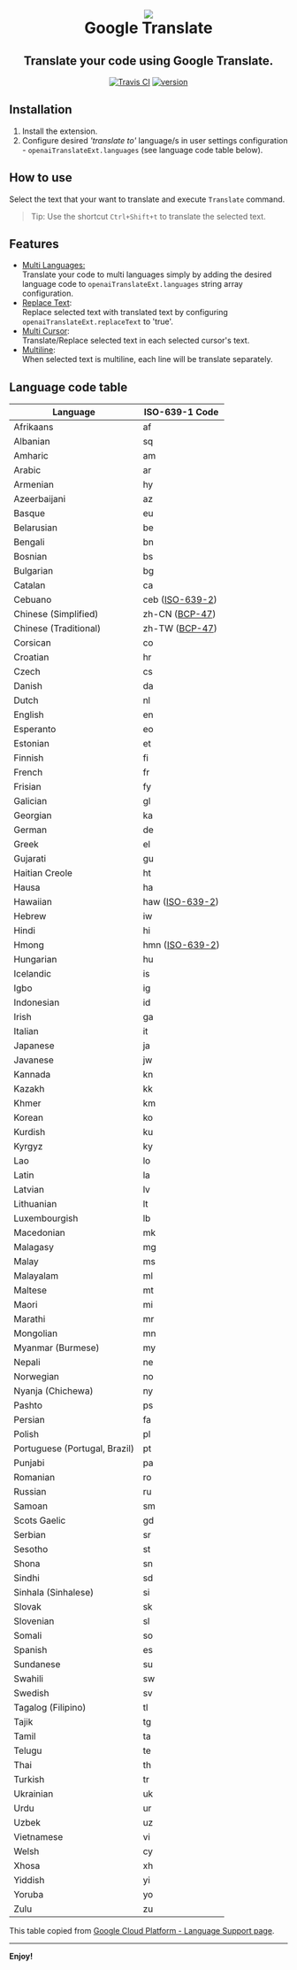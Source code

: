 <h1 align="center">
  <br>
  <img src="https://raw.githubusercontent.com/benshabatnoam/google-translate-vscode-ext/master/assets/icons/icon.ico">
  <br>
  Google Translate
</h1>
<h2 align="center">Translate your code using Google Translate.</a>
</h2>
<p align="center">
  <a href="https://travis-ci.org/benshabatnoam/google-translate-vscode-ext"><img src="https://travis-ci.org/benshabatnoam/google-translate-vscode-ext.svg?branch=master" alt="Travis CI"></a>
  <a href="https://github.com/benshabatnoam/google-translate-vscode-ext/releases"><img src="https://img.shields.io/github/release/benshabatnoam/google-translate-vscode-ext.svg" alt="version"></a>
</p>

## Installation
1. Install the extension.
2. Configure desired *'translate to'* language/s in user settings configuration - `openaiTranslateExt.languages` (see language code table below).

## How to use
Select the text that your want to translate and execute `Translate` command.
> Tip: Use the shortcut `Ctrl+Shift+t` to translate the selected text.

## Features
* <u>Multi Languages:</u><br>Translate your code to multi languages simply by adding the desired language code to `openaiTranslateExt.languages` string array configuration.
* <u>Replace Text</u>:<br>Replace selected text with translated text by configuring `openaiTranslateExt.replaceText` to 'true'.
* <u>Multi Cursor</u>:<br>Translate/Replace selected text in each selected cursor's text.
* <u>Multiline</u>:<br>When selected text is multiline, each line will be translate separately.

## Language code table
<table>
<thead>
<tr>
<th>Language</th>
<th>ISO-639-1 Code</th>
</tr>
</thead>
<tbody>
<tr>
<td>Afrikaans</td>
<td>af</td>
</tr>
<tr>
<td>Albanian</td>
<td>sq</td>
</tr>
<tr>
<td>Amharic</td>
<td>am</td>
</tr>
<tr>
<td>Arabic</td>
<td>ar</td>
</tr>
<tr>
<td>Armenian</td>
<td>hy</td>
</tr>
<tr>
<td>Azeerbaijani</td>
<td>az</td>
</tr>
<tr>
<td>Basque</td>
<td>eu</td>
</tr>
<tr>
<td>Belarusian</td>
<td>be</td>
</tr>
<tr>
<td>Bengali</td>
<td>bn</td>
</tr>
<tr>
<td>Bosnian</td>
<td>bs</td>
</tr>
<tr>
<td>Bulgarian</td>
<td>bg</td>
</tr>
<tr>
<td>Catalan</td>
<td>ca</td>
</tr>
<tr>
<td>Cebuano</td>
<td>ceb (<a class="external" href="https://en.wikipedia.org/wiki/ISO_639-2">ISO-639-2</a>)</td>
</tr>
<tr>
<td>Chinese (Simplified)</td>
<td>zh-CN (<a class="external" href="https://tools.ietf.org/html/bcp47">BCP-47</a>)</td>
</tr>
<tr>
<td>Chinese (Traditional)</td>
<td>zh-TW (<a class="external" href="https://tools.ietf.org/html/bcp47">BCP-47</a>)</td>
</tr>
<tr>
<td>Corsican</td>
<td>co</td>
</tr>
<tr>
<td>Croatian</td>
<td>hr</td>
</tr>
<tr>
<td>Czech</td>
<td>cs</td>
</tr>
<tr>
<td>Danish</td>
<td>da</td>
</tr>
<tr>
<td>Dutch</td>
<td>nl</td>
</tr>
<tr>
<td>English</td>
<td>en</td>
</tr>
<tr>
<td>Esperanto</td>
<td>eo</td>
</tr>
<tr>
<td>Estonian</td>
<td>et</td>
</tr>
<tr>
<td>Finnish</td>
<td>fi</td>
</tr>
<tr>
<td>French</td>
<td>fr</td>
</tr>
<tr>
<td>Frisian</td>
<td>fy</td>
</tr>
<tr>
<td>Galician</td>
<td>gl</td>
</tr>
<tr>
<td>Georgian</td>
<td>ka</td>
</tr>
<tr>
<td>German</td>
<td>de</td>
</tr>
<tr>
<td>Greek</td>
<td>el</td>
</tr>
<tr>
<td>Gujarati</td>
<td>gu</td>
</tr>
<tr>
<td>Haitian Creole</td>
<td>ht</td>
</tr>
<tr>
<td>Hausa</td>
<td>ha</td>
</tr>
<tr>
<td>Hawaiian</td>
<td>haw (<a class="external" href="https://en.wikipedia.org/wiki/ISO_639-2">ISO-639-2</a>)</td>
</tr>
<tr>
<td>Hebrew</td>
<td>iw</td>
</tr>
<tr>
<td>Hindi</td>
<td>hi</td>
</tr>
<tr>
<td>Hmong</td>
<td>hmn (<a class="external" href="https://en.wikipedia.org/wiki/ISO_639-2">ISO-639-2</a>)</td>
</tr>
<tr>
<td>Hungarian</td>
<td>hu</td>
</tr>
<tr>
<td>Icelandic</td>
<td>is</td>
</tr>
<tr>
<td>Igbo</td>
<td>ig</td>
</tr>
<tr>
<td>Indonesian</td>
<td>id</td>
</tr>
<tr>
<td>Irish</td>
<td>ga</td>
</tr>
<tr>
<td>Italian</td>
<td>it</td>
</tr>
<tr>
<td>Japanese</td>
<td>ja</td>
</tr>
<tr>
<td>Javanese</td>
<td>jw</td>
</tr>
<tr>
<td>Kannada</td>
<td>kn</td>
</tr>
<tr>
<td>Kazakh</td>
<td>kk</td>
</tr>
<tr>
<td>Khmer</td>
<td>km</td>
</tr>
<tr>
<td>Korean</td>
<td>ko</td>
</tr>
<tr>
<td>Kurdish</td>
<td>ku</td>
</tr>
<tr>
<td>Kyrgyz</td>
<td>ky</td>
</tr>
<tr>
<td>Lao</td>
<td>lo</td>
</tr>
<tr>
<td>Latin</td>
<td>la</td>
</tr>
<tr>
<td>Latvian</td>
<td>lv</td>
</tr>
<tr>
<td>Lithuanian</td>
<td>lt</td>
</tr>
<tr>
<td>Luxembourgish</td>
<td>lb</td>
</tr>
<tr>
<td>Macedonian</td>
<td>mk</td>
</tr>
<tr>
<td>Malagasy</td>
<td>mg</td>
</tr>
<tr>
<td>Malay</td>
<td>ms</td>
</tr>
<tr>
<td>Malayalam</td>
<td>ml</td>
</tr>
<tr>
<td>Maltese</td>
<td>mt</td>
</tr>
<tr>
<td>Maori</td>
<td>mi</td>
</tr>
<tr>
<td>Marathi</td>
<td>mr</td>
</tr>
<tr>
<td>Mongolian</td>
<td>mn</td>
</tr>
<tr>
<td>Myanmar (Burmese)</td>
<td>my</td>
</tr>
<tr>
<td>Nepali</td>
<td>ne</td>
</tr>
<tr>
<td>Norwegian</td>
<td>no</td>
</tr>
<tr>
<td>Nyanja (Chichewa)</td>
<td>ny</td>
</tr>
<tr>
<td>Pashto</td>
<td>ps</td>
</tr>
<tr>
<td>Persian</td>
<td>fa</td>
</tr>
<tr>
<td>Polish</td>
<td>pl</td>
</tr>
<tr>
<td>Portuguese (Portugal, Brazil)</td>
<td>pt</td>
</tr>
<tr>
<td>Punjabi</td>
<td>pa</td>
</tr>
<tr>
<td>Romanian</td>
<td>ro</td>
</tr>
<tr>
<td>Russian</td>
<td>ru</td>
</tr>
<tr>
<td>Samoan</td>
<td>sm</td>
</tr>
<tr>
<td>Scots Gaelic</td>
<td>gd</td>
</tr>
<tr>
<td>Serbian</td>
<td>sr</td>
</tr>
<tr>
<td>Sesotho</td>
<td>st</td>
</tr>
<tr>
<td>Shona</td>
<td>sn</td>
</tr>
<tr>
<td>Sindhi</td>
<td>sd</td>
</tr>
<tr>
<td>Sinhala (Sinhalese)</td>
<td>si</td>
</tr>
<tr>
<td>Slovak</td>
<td>sk</td>
</tr>
<tr>
<td>Slovenian</td>
<td>sl</td>
</tr>
<tr>
<td>Somali</td>
<td>so</td>
</tr>
<tr>
<td>Spanish</td>
<td>es</td>
</tr>
<tr>
<td>Sundanese</td>
<td>su</td>
</tr>
<tr>
<td>Swahili</td>
<td>sw</td>
</tr>
<tr>
<td>Swedish</td>
<td>sv</td>
</tr>
<tr>
<td>Tagalog (Filipino)</td>
<td>tl</td>
</tr>
<tr>
<td>Tajik</td>
<td>tg</td>
</tr>
<tr>
<td>Tamil</td>
<td>ta</td>
</tr>
<tr>
<td>Telugu</td>
<td>te</td>
</tr>
<tr>
<td>Thai</td>
<td>th</td>
</tr>
<tr>
<td>Turkish</td>
<td>tr</td>
</tr>
<tr>
<td>Ukrainian</td>
<td>uk</td>
</tr>
<tr>
<td>Urdu</td>
<td>ur</td>
</tr>
<tr>
<td>Uzbek</td>
<td>uz</td>
</tr>
<tr>
<td>Vietnamese</td>
<td>vi</td>
</tr>
<tr>
<td>Welsh</td>
<td>cy</td>
</tr>
<tr>
<td>Xhosa</td>
<td>xh</td>
</tr>
<tr>
<td>Yiddish</td>
<td>yi</td>
</tr>
<tr>
<td>Yoruba</td>
<td>yo</td>
</tr>
<tr>
<td>Zulu</td>
<td>zu</td>
</tr>
</tbody>
</table>

This table copied from [Google Cloud Platform - Language Support page](https://cloud.google.com/translate/docs/languages).

-----------------------------------------------------------------------------------------------------------

**Enjoy!**
